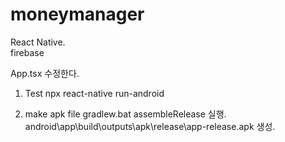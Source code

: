 # moneymanager

React Native.  
firebase  
 
App.tsx  수정한다.

1. Test
npx react-native run-android

2. make apk file
gradlew.bat assembleRelease 실행.
android\app\build\outputs\apk\release\app-release.apk 생성.
